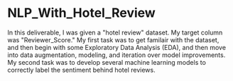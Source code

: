 # NLP_With_Hotel_Review

In this deliverable, I was given a "hotel review" dataset. My target column was "Reviewer_Score." My first task was to get familair with the dataset, and then begin with some Exploratory Data Analysis (EDA), and then move into data augmentation, modeling, and iteration over model improvements. My second task was to develop several machine learning models to correctly label the sentiment behind hotel reviews.
